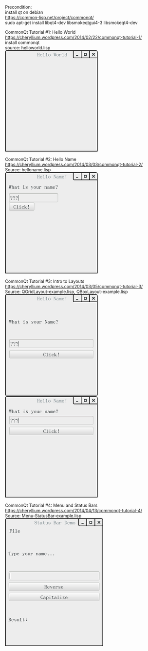 Precondition:  
install qt on debian  
https://common-lisp.net/project/commonqt/  
sudo apt-get install libqt4-dev libsmokeqtgui4-3 libsmokeqt4-dev  


CommonQt Tutorial #1: Hello World  
https://cheryllium.wordpress.com/2014/02/22/commonqt-tutorial-1/  
install commonqt  
source: helloworld.lisp  
![Screenshot](./helloworld-screenshot.png?raw=true "helloworld-screenshot.png")  


CommonQt Tutorial #2: Hello Name  
https://cheryllium.wordpress.com/2014/03/03/commonqt-tutorial-2/  
Source: helloname.lisp  
![Screenshot](./helloname-screenshot.png?raw=true "helloname-screenshot.png")  


CommonQt Tutorial #3: Intro to Layouts  
https://cheryllium.wordpress.com/2014/03/05/commonqt-tutorial-3/  
Source: QGridLayout-example.lisp, QBoxLayout-example.lisp  
![Screenshot](./QGridLayout-example-screenshot.png?raw=true "QGridLayout-example-screenshot.png")  
![Screenshot](./QBoxLayout-example-screenshot.png?raw=true "QBoxLayout-example-screenshot.png")  


CommonQt Tutorial #4: Menu and Status Bars  
https://cheryllium.wordpress.com/2014/04/13/commonqt-tutorial-4/  
Source: Menu-StatusBar-example.lisp  
![Screenshot](./Menu-StatusBar-example-screenshot.png?raw=true "Menu-StatusBar-example-screenshot.png")

